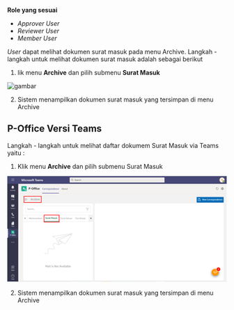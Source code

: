 **Role yang sesuai**

- *Approver User*
- *Reviewer User*
- *Member User*

*User* dapat melihat dokumen surat masuk pada menu Archive. Langkah - langkah untuk melihat dokumen surat masuk adalah sebagai berikut

1. lik menu **Archive** dan pilih submenu **Surat Masuk**

![gambar](SC_Archive/AR01.png)

2. Sistem menampilkan dokumen surat masuk yang tersimpan di menu Archive



## **P-Office Versi Teams**

Langkah - langkah untuk melihat daftar dokumem Surat Masuk via Teams yaitu :


1. Klik menu **Archive** dan pilih submenu Surat Masuk

![gambar](Archive/AR_Teams/AR01.png)

2.  Sistem menampilkan dokumen surat masuk yang tersimpan di menu Archive